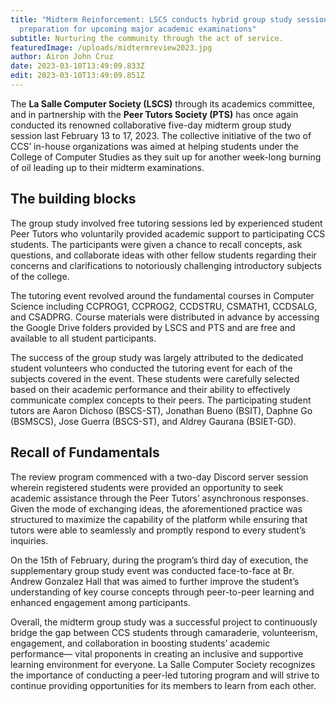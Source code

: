 ```yaml
---
title: "Midterm Reinforcement: LSCS conducts hybrid group study sessions as
  preparation for upcoming major academic examinations"
subtitle: Nurturing the community through the act of service.
featuredImage: /uploads/midtermreview2023.jpg
author: Airon John Cruz
date: 2023-03-10T13:49:09.833Z
edit: 2023-03-10T13:49:09.851Z
---
```



<!--StartFragment-->

The **La Salle Computer Society (LSCS)** through its academics committee, and in partnership with the **Peer Tutors Society (PTS)** has once again conducted its renowned collaborative five-day midterm group study session last February 13 to 17, 2023. The collective initiative of the two of CCS’ in-house organizations was aimed at helping students under the College of Computer Studies as they suit up for another week-long burning of oil leading up to their midterm examinations. 

## **The building blocks**

The group study involved free tutoring sessions led by experienced student Peer Tutors who voluntarily provided academic support to participating CCS students. The participants were given a chance to recall concepts, ask questions, and collaborate ideas with other fellow students regarding their concerns and clarifications to notoriously challenging introductory subjects of the college.

The tutoring event revolved around the fundamental courses in Computer Science including CCPROG1, CCPROG2, CCDSTRU, CSMATH1, CCDSALG, and CSADPRG. Course materials were distributed in advance by accessing the Google Drive folders provided by LSCS and PTS and are free and available to all student participants. 

The success of the group study was largely attributed to the dedicated student volunteers who conducted the tutoring event for each of the subjects covered in the event. These students were carefully selected based on their academic performance and their ability to effectively communicate complex concepts to their peers. The participating student tutors are Aaron Dichoso (BSCS-ST), Jonathan Bueno (BSIT), Daphne Go (BSMSCS), Jose Guerra (BSCS-ST), and Aldrey Gaurana (BSIET-GD).

<!--EndFragment-->



<!--StartFragment-->

## Recall of Fundamentals



The review program commenced with a two-day Discord server session wherein registered students were provided an opportunity to seek academic assistance through the Peer Tutors’ asynchronous responses. Given the mode of exchanging ideas, the aforementioned practice was structured to maximize the capability of the platform while ensuring that tutors were able to seamlessly and promptly respond to every student’s inquiries. 



On the 15th of February, during the program’s third day of execution, the supplementary group study event was conducted face-to-face at Br. Andrew Gonzalez Hall that was aimed to further improve the student’s understanding of key course concepts through peer-to-peer learning and enhanced engagement among participants.



Overall, the midterm group study was a successful project to continuously bridge the gap between CCS students through camaraderie, volunteerism, engagement, and collaboration in boosting students’ academic performance— vital proponents in creating an inclusive and supportive learning environment for everyone. La Salle Computer Society recognizes the importance of conducting a peer-led tutoring program and will strive to continue providing opportunities for its members to learn from each other.

<!--EndFragment-->